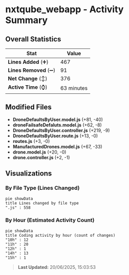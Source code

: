 # nxtqube_webapp - Activity Summary 

## Overall Statistics

| Stat                   | Value                                                             |
| ---------------------- | ----------------------------------------------------------------- |
| **Lines Added** (➕)   | 467                                          |
| **Lines Removed** (➖) | 91                                        |
| **Net Change** (↕)    | 376                |
| **Active Time** (⌚)   | 63 minutes |


## Modified Files
- **DroneDefaultsByUser.model.js** (+81, -40)
- **droneFailsafeDefaluts.model.js** (+62, -8)
- **DroneDefaultsByUser.controller.js** (+219, -9)
- **DroneDefaultsByUser.route.js** (+13, -0)
- **routes.js** (+3, -0)
- **ManufacturedDrones.model.js** (+67, -33)
- **drone.model.js** (+20, -0)
- **drone.controller.js** (+2, -1)

## Visualizations

### By File Type (Lines Changed)

```mermaid
pie showData
title Lines changed by file type
".js" : 558
```

### By Hour (Estimated Activity Count)

```mermaid
pie showData
title Coding activity by hour (count of changes)
"10h" : 12
"11h" : 20
"12h" : 1
"14h" : 13
"15h" : 1
```


> **Last Updated:** 20/06/2025, 15:03:53
